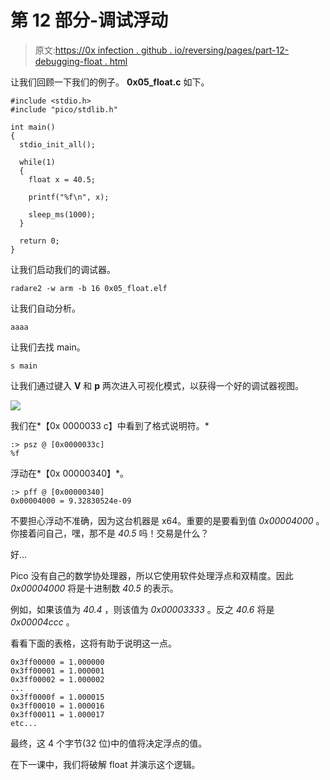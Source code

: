 # 第 12 部分-调试浮动

> 原文:[https://0x infection . github . io/reversing/pages/part-12-debugging-float . html](https://0xinfection.github.io/reversing/pages/part-12-debugging-float.html)

让我们回顾一下我们的例子。 **0x05_float.c** 如下。

```
#include <stdio.h>
#include "pico/stdlib.h"

int main() 
{
  stdio_init_all();

  while(1) 
  {
    float x = 40.5;

    printf("%f\n", x); 

    sleep_ms(1000);
  }

  return 0;
}

```

让我们启动我们的调试器。

```
radare2 -w arm -b 16 0x05_float.elf

```

让我们自动分析。

```
aaaa

```

让我们去找 main。

```
s main

```

让我们通过键入 **V** 和 **p** 两次进入可视化模式，以获得一个好的调试器视图。

![](../Images/db3b41af62f17ad75d4916e07e5b3a71.png)

我们在*【0x 0000033 c】中看到了格式说明符。*

```
:> psz @ [0x0000033c]
%f

```

浮动在*【0x 00000340】*。

```
:> pff @ [0x00000340]
0x00004000 = 9.32830524e-09

```

不要担心浮动不准确，因为这台机器是 x64。重要的是要看到值 *0x00004000* 。你接着问自己，嘿，那不是 *40.5* 吗！交易是什么？

好...

Pico 没有自己的数学协处理器，所以它使用软件处理浮点和双精度。因此 *0x00004000* 将是十进制数 *40.5* 的表示。

例如，如果该值为 *40.4* ，则该值为 *0x00003333* 。反之 *40.6* 将是 *0x00004ccc* 。

看看下面的表格，这将有助于说明这一点。

```
0x3ff00000 = 1.000000
0x3ff00001 = 1.000001
0x3ff00002 = 1.000002
...
0x3ff0000f = 1.000015
0x3ff00010 = 1.000016
0x3ff00011 = 1.000017
etc...

```

最终，这 4 个字节(32 位)中的值将决定浮点的值。

在下一课中，我们将破解 float 并演示这个逻辑。